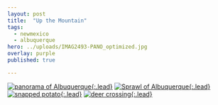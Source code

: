 ```yaml
---
layout: post
title:  "Up the Mountain"
tags:
  - newmexico
  - albuquerque
hero: ../uploads/IMAG2493-PANO_optimized.jpg
overlay: purple
published: true

---
```


[![panorama of Albuquerque](../uploads/IMAG2493-PANO_optimized.jpg){:.lead}](../uploads/IMAG2493-PANO.jpg)
[![Sprawl of Albuquerque](../uploads/IMAG2498_optimized.jpg){:.lead}](../uploads/IMAG2498.jpg)
[![snapped potato](../uploads/IMAG2526_optimized.jpg){:.lead}](../uploads/IMAG2526.jpg)
[![deer crossing](../uploads/IMAG2539-MOTION.gif){:.lead}](../uploads/IMAG2539-MOTION.gif)

